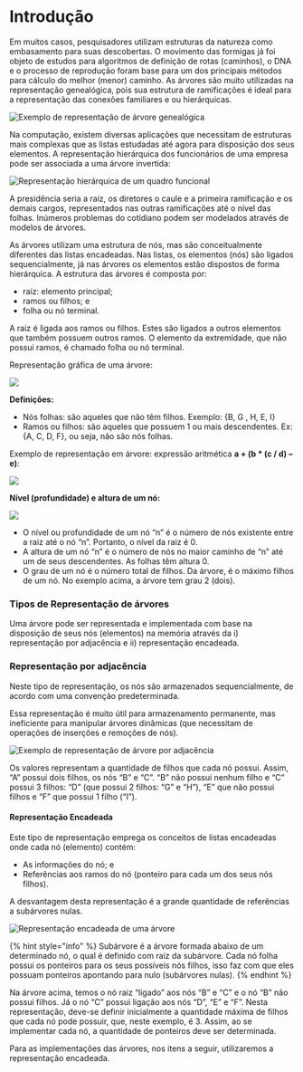# Introdução

Em muitos casos, pesquisadores utilizam estruturas da natureza como embasamento para suas descobertas. O movimento das formigas já foi objeto de estudos para algoritmos de definição de rotas \(caminhos\), o DNA e o processo de reprodução foram base para um dos principais métodos para cálculo do melhor \(menor\) caminho. As árvores são muito utilizadas na representação genealógica, pois sua estrutura de ramificações é ideal para a representação das conexões familiares e ou hierárquicas.

![Exemplo de representa&#xE7;&#xE3;o de &#xE1;rvore geneal&#xF3;gica](../.gitbook/assets/image%20%2845%29.png)

Na computação, existem diversas aplicações que necessitam de estruturas mais complexas que as listas estudadas até agora para disposição dos seus elementos. A representação hierárquica dos funcionários de uma empresa pode ser associada a uma árvore invertida:

![Representa&#xE7;&#xE3;o hier&#xE1;rquica de um quadro funcional](../.gitbook/assets/image%20%2851%29.png)

A presidência seria a raiz, os diretores o caule e a primeira ramificação e os demais cargos, representados nas outras ramificações até o nível das folhas. Inúmeros problemas do cotidiano podem ser modelados através de modelos de árvores.

As árvores utilizam uma estrutura de nós, mas são conceitualmente diferentes das listas encadeadas. Nas listas, os elementos \(nós\) são ligados sequencialmente, já nas árvores os elementos estão dispostos de forma hierárquica. A estrutura das árvores é composta por:

* raiz: elemento principal;
* ramos ou filhos; e
* folha ou nó terminal.

A raiz é ligada aos ramos ou filhos. Estes são ligados a outros elementos que também possuem outros ramos. O elemento da extremidade, que não possui ramos, é chamado folha ou nó terminal.

Representação gráfica de uma árvore:

![](../.gitbook/assets/image%20%2840%29.png)

**Definições:**

* Nós folhas: são aqueles que não têm filhos. Exemplo: {B, G , H, E, I}
* Ramos ou filhos: são aqueles que possuem 1 ou mais descendentes. Ex: {A, C, D, F}, ou seja, não são nós folhas.

Exemplo de representação em árvore: expressão aritmética **a + \(b \* \(c / d\) – e\)**:

![](../.gitbook/assets/image%20%2843%29.png)

**Nível \(profundidade\) e altura de um nó:**

![](../.gitbook/assets/image%20%2848%29.png)

* O nível ou profundidade de um nó “n” é o número de nós existente entre a raiz até o nó “n”. Portanto, o nível da raiz é 0.
* A altura de um nó “n” é o número de nós no maior caminho de “n” até um de seus descendentes. As folhas têm altura 0.
* O grau de um nó é o número total de filhos. Da árvore, é o máximo filhos de um nó. No exemplo acima, a árvore tem grau 2 \(dois\).

### Tipos de Representação de árvores

Uma árvore pode ser representada e implementada com base na disposição de seus nós \(elementos\) na memória através da i\) representação por adjacência e ii\) representação encadeada.

### Representação por adjacência

Neste tipo de representação, os nós são armazenados sequencialmente, de acordo com uma convenção predeterminada.

Essa representação é muito útil para armazenamento permanente, mas ineficiente para manipular árvores dinâmicas \(que necessitam de operações de inserções e remoções de nós\).

![Exemplo de representa&#xE7;&#xE3;o de &#xE1;rvore por adjac&#xEA;ncia](../.gitbook/assets/image%20%2847%29.png)

Os valores representam a quantidade de filhos que cada nó possui. Assim, “A” possui dois filhos, os nós “B” e “C”. “B” não possui nenhum filho e “C” possui 3 filhos: “D” \(que possui 2 filhos: “G” e “H”\), “E” que não possui filhos e “F” que possui 1 filho \(“I”\).

#### Representação Encadeada

Este tipo de representação emprega os conceitos de listas encadeadas onde cada nó \(elemento\) contém:

* As informações do nó; e
* Referências aos ramos do nó \(ponteiro para cada um dos seus nós filhos\).

A desvantagem desta representação é a grande quantidade de referências a subárvores nulas.

![Representa&#xE7;&#xE3;o encadeada de uma &#xE1;rvore](../.gitbook/assets/image%20%2841%29.png)

{% hint style="info" %}
Subárvore é a árvore formada abaixo de um determinado nó, o qual é definido com raiz da subárvore. Cada nó folha possui os ponteiros para os seus possíveis nós filhos, isso faz com que eles possuam ponteiros apontando para nulo \(subárvores nulas\).
{% endhint %}

Na árvore acima, temos o nó raiz “ligado” aos nós “B” e “C” e o nó “B” não possui filhos. Já o nó “C” possui ligação aos nós “D”, “E” e “F”. Nesta representação, deve-se definir inicialmente a quantidade máxima de filhos que cada nó pode possuir, que, neste exemplo, é 3. Assim, ao se implementar cada nó, a quantidade de ponteiros deve ser determinada.

Para as implementações das árvores, nos itens a seguir, utilizaremos a representação encadeada.



